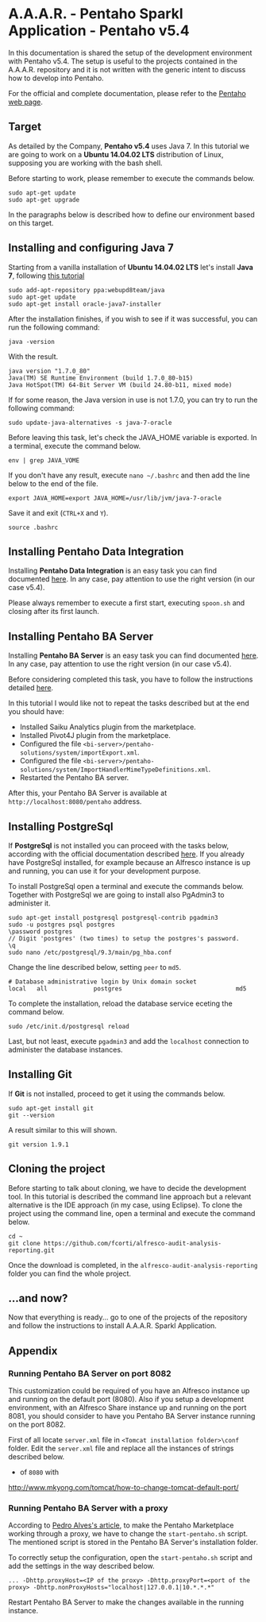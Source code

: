 A.A.A.R. - Pentaho Sparkl Application - Pentaho v5.4
===

In this documentation is shared the setup of the development environment with Pentaho v5.4.
The setup is useful to the projects contained in the A.A.A.R. repository and it is not written with the generic intent to discuss how to develop into Pentaho.

For the official and complete documentation, please refer to the [Pentaho web page](http://www.pentaho.com).

## Target

As detailed by the Company, **Pentaho v5.4** uses Java 7.
In this tutorial we are going to work on a **Ubuntu 14.04.02 LTS** distribution of Linux, supposing you are working with the bash shell.

Before starting to work, please remember to execute the commands below.

    sudo apt-get update
    sudo apt-get upgrade

In the paragraphs below is described how to define our environment based on this target.

## Installing and configuring Java 7

Starting from a vanilla installation of **Ubuntu 14.04.02 LTS** let's install **Java 7**, following [this tutorial](http://www.webupd8.org/2012/01/install-oracle-java-jdk-7-in-ubuntu-via.html)

    sudo add-apt-repository ppa:webupd8team/java
    sudo apt-get update
    sudo apt-get install oracle-java7-installer

After the installation finishes, if you wish to see if it was successful, you can run the following command:

    java -version

With the result.

    java version "1.7.0_80"
    Java(TM) SE Runtime Environment (build 1.7.0_80-b15)
    Java HotSpot(TM) 64-Bit Server VM (build 24.80-b11, mixed mode)

If for some reason, the Java version in use is not 1.7.0, you can try to run the following command:

    sudo update-java-alternatives -s java-7-oracle

Before leaving this task, let's check the JAVA_HOME variable is exported.
In a terminal, execute the command below.

    env | grep JAVA_VOME

If you don't have any result, execute `nano ~/.bashrc` and then add the line below to the end of the file.

    export JAVA_HOME=export JAVA_HOME=/usr/lib/jvm/java-7-oracle

Save it and exit (`CTRL+X` and `Y`).

    source .bashrc

## Installing Pentaho Data Integration

Installing **Pentaho Data Integration** is an easy task you can find documented [here](http://fcorti.com/2014/01/03/how-to-install-pentaho-data-integration-5-kettle/).
In any case, pay attention to use the right version (in our case v5.4).

Please always remember to execute a first start, executing `spoon.sh` and closing after its first launch.

## Installing Pentaho BA Server

Installing **Pentaho BA Server** is an easy task you can find documented [here](http://fcorti.com/2014/01/07/how-to-install-pentaho-business-analytics-platform-5/).
In any case, pay attention to use the right version (in our case v5.4).

Before considering completed this task, you have to follow the instructions detailed [here](http://fcorti.com/alfresco-audit-analysis-reporting/aaar-how-to-install/aaar-get/).

In this tutorial I would like not to repeat the tasks described but at the end you should have:
- Installed Saiku Analytics plugin from the marketplace.
- Installed Pivot4J plugin from the marketplace.
- Configured the file `<bi-server>/pentaho-solutions/system/importExport.xml`.
- Configured the file `<bi-server>/pentaho-solutions/system/ImportHandlerMimeTypeDefinitions.xml`.
- Restarted the Pentaho BA server.

After this, your Pentaho BA Server is available at `http://localhost:8080/pentaho` address.

## Installing PostgreSql

If **PostgreSql** is not installed you can proceed with the tasks below, according with the official documentation described [here](https://help.ubuntu.com/community/PostgreSQL).
If you already have PostgreSql installed, for example because an Alfresco instance is up and running, you can use it for your development purpose.

To install PostgreSql open a terminal and execute the commands below.
Together with PostgreSql we are going to install also PgAdmin3 to administer it.

    sudo apt-get install postgresql postgresql-contrib pgadmin3
    sudo -u postgres psql postgres
    \password postgres
    // Digit 'postgres' (two times) to setup the postgres's password.
    \q
    sudo nano /etc/postgresql/9.3/main/pg_hba.conf

Change the line described below, setting `peer` to `md5`.

    # Database administrative login by Unix domain socket
    local   all             postgres                                md5

To complete the installation, reload the database service eceting the command below.

    sudo /etc/init.d/postgresql reload

Last, but not least, execute `pgadmin3` and add the `localhost` connection to administer the database instances.

## Installing Git

If **Git** is not installed, proceed to get it using the commands below.

    sudo apt-get install git
    git --version

A result similar to this will shown.

    git version 1.9.1

## Cloning the project

Before starting to talk about cloning, we have to decide the development tool.
In this tutorial is described the command line approach but a relevant alternative is the IDE approach (in my case, using Eclipse).
To clone the project using the command line, open a terminal and execute the command below.

    cd ~
    git clone https://github.com/fcorti/alfresco-audit-analysis-reporting.git

Once the download is completed, in the `alfresco-audit-analysis-reporting` folder you can find the whole project.

## ...and now?

Now that everything is ready... go to one of the projects of the repository and follow the instructions to install A.A.A.R. Sparkl Application.

## Appendix 

### Running Pentaho BA Server on port 8082

This customization could be required of you have an Alfresco instance up and running on the default port (8080).
Also if you setup a development environment, with an Alfresco Share instance up and running on the port 8081, you should consider to have you Pentaho BA Server instance running on the port 8082.

First of all locate `server.xml` file in `<Tomcat installation folder>\conf` folder.
Edit the `server.xml` file and replace all the instances of strings described below.
- of `8080` with 

http://www.mkyong.com/tomcat/how-to-change-tomcat-default-port/

### Running Pentaho BA Server with a proxy

According to [Pedro Alves's article](http://pedroalves-bi.blogspot.it/2014/07/using-pentaho-marketplace-over-proxy-or.html), to make the Pentaho Marketplace working through a proxy, we have to change the `start-pentaho.sh` script.
The mentioned script is stored in the Pentaho BA Server's installation folder.

To correctly setup the configuration, open the `start-pentaho.sh` script and add the settings in the way described below.

    ... -Dhttp.proxyHost=<IP of the proxy> -Dhttp.proxyPort=<port of the proxy> -Dhttp.nonProxyHosts="localhost|127.0.0.1|10.*.*.*" 

Restart Pentaho BA Server to make the changes available in the running instance.
